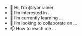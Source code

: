 - 👋 Hi, I’m @ryanrainer
- 👀 I’m interested in ...
- 🌱 I’m currently learning ...
- 💞️ I’m looking to collaborate on ...
- 📫 How to reach me ...

<!---
ryanrainer/ryanrainer is a ✨ special ✨ repository because its `README.md` (this file) appears on your GitHub profile.
You can click the Preview link to take a look at your changes.
--->
